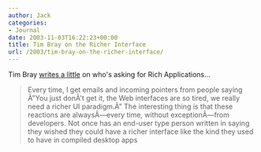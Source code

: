 ```yaml
---
author: Jack
categories:
- Journal
date: 2003-11-03T16:22:23+00:00
title: Tim Bray on the Richer Interface
url: /2003/tim-bray-on-the-richer-interface/
---
```


Tim Bray [writes a little][1] on who's asking for Rich Applications&#8230;
  


> Every time, I get emails and incoming pointers from people saying &#194;"You just don&#194;'t get it, the Web interfaces are so tired, we really need a richer UI paradigm.&#194;" The interesting thing is that these reactions are always&#194;&#8212;every time, without exception&#194;&#8212;from developers. Not once has an end-user type person written in saying they wished they could have a richer interface like the kind they used to have in compiled desktop apps

 [1]: http://www.tbray.org/ongoing/When/200x/2003/11/03/CuiBono "Ongoing"